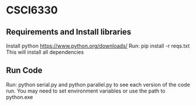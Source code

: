# CSCI6330

## Requirements and Install libraries
Install python https://www.python.org/downloads/
Run:
    pip install -r reqs.txt
This will install all dependencies

## Run Code
Run: 
    python serial.py and python parallel.py to see each version of the code run.
    You may need to set environment variables or use the path to python.exe
